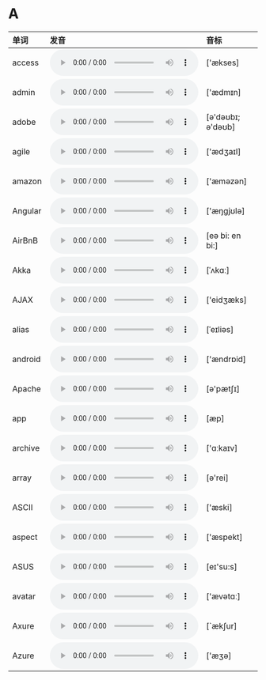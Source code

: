 
# A

| 单词  | 发音 | 音标 |
| :-- | :-- | :-- |
| access | <audio :src="$withBase('/audio/access.mp3')" controls="controls" controlslist="nodownload"></audio> | ['ækses] |
| admin | <audio :src="$withBase('/audio/admin.mp3')" controls="controls" controlslist="nodownload"></audio> | ['ædmɪn] |
| adobe | <audio :src="$withBase('/audio/adobe.mp3')" controls="controls" controlslist="nodownload"></audio> | [ə'dəʊbɪ; ə'dəʊb] |
| agile | <audio :src="$withBase('/audio/agile.mp3')" controls="controls" controlslist="nodownload"></audio> | ['ædʒaɪl] |
| amazon | <audio :src="$withBase('/audio/amazon.mp3')" controls="controls" controlslist="nodownload"></audio> | ['æməzən] |
| Angular | <audio :src="$withBase('/audio/Angular.mp3')" controls="controls" controlslist="nodownload"></audio> | ['æŋgjʊlə] |
| AirBnB | <audio :src="$withBase('/audio/AirBnB.mp3')" controls="controls" controlslist="nodownload"></audio> | [eə bi: en bi:] |
| Akka | <audio :src="$withBase('/audio/Akka.mp3')" controls="controls" controlslist="nodownload"></audio> | [ˈʌkɑː] |
| AJAX | <audio :src="$withBase('/audio/AJAX.mp3')" controls="controls" controlslist="nodownload"></audio> | ['eidʒæks] |
| alias | <audio :src="$withBase('/audio/alias.mp3')" controls="controls" controlslist="nodownload"></audio> | [ˈeɪliəs] |
| android | <audio :src="$withBase('/audio/android.mp3')" controls="controls" controlslist="nodownload"></audio> | ['ændrɒid] |
| Apache | <audio :src="$withBase('/audio/Apache.mp3')" controls="controls" controlslist="nodownload"></audio> | [ə'pætʃɪ] |
| app | <audio :src="$withBase('/audio/app.mp3')" controls="controls" controlslist="nodownload"></audio> | [æp] |
| archive | <audio :src="$withBase('/audio/archive.mp3')" controls="controls" controlslist="nodownload"></audio> | ['ɑːkaɪv] |
| array | <audio :src="$withBase('/audio/array.mp3')" controls="controls" controlslist="nodownload"></audio> | [ə'rei] |
| ASCII | <audio :src="$withBase('/audio/ASCII.mp3')" controls="controls" controlslist="nodownload"></audio> | ['æski] |
| aspect | <audio :src="$withBase('/audio/aspect.mp3')" controls="controls" controlslist="nodownload"></audio> | ['æspekt] |
| ASUS | <audio :src="$withBase('/audio/ASUS.mp3')" controls="controls" controlslist="nodownload"></audio> | [eɪ'su:s] |
| avatar | <audio :src="$withBase('/audio/avatar.mp3')" controls="controls" controlslist="nodownload"></audio> | ['ævətɑː] |
| Axure | <audio :src="$withBase('/audio/Axure.mp3')" controls="controls" controlslist="nodownload"></audio> | [`æk∫ur] |
| Azure | <audio :src="$withBase('/audio/Azure.mp3')" controls="controls" controlslist="nodownload"></audio> | ['æʒə] |
